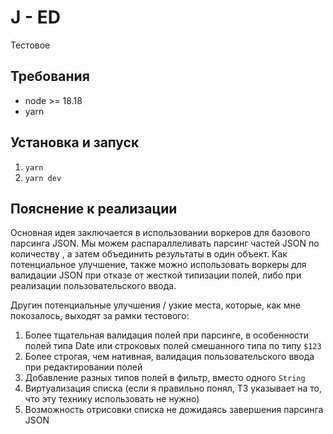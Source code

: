 # J - ED

Тестовое

## Требования

* node >= 18.18
* yarn

## Установка и запуск

1. `yarn`
2. `yarn dev`

## Пояснение к реализации

Основная идея заключается в использовании воркеров для базового парсинга JSON. Мы можем распараллеливать парсинг частей JSON по количеству , а затем объединить результаты в один объект. Как потенциальное улучшение, также можно использовать воркеры для валидации JSON при отказе от жесткой типизации полей, либо при реализации пользовательского ввода.

Другин потенциальные улучшения / узкие места, которые, как мне покозалось, выходят за рамки тестового:

1. Более тщательная валидация полей при парсинге, в особенности полей типа Date или строковых полей смешанного типа по типу `$123`
2. Более строгая, чем нативная, валидация пользовательского ввода при редактировании полей
3. Добавление разных типов полей в фильтр, вместо одного `String`
4. Виртуализация списка (если я правильно понял, ТЗ указывает на то, что эту технику использовать не нужно)
5. Возможность отрисовки списка не дожидаясь завершения парсинга JSON